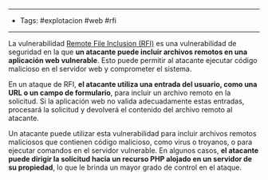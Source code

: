 ______
- Tags: #explotacion  #web  #rfi 
______

La vulnerabilidad [Remote File Inclusion (RFI)](https://book.hacktricks.xyz/pentesting-web/file-inclusion#remote-file-inclusion) es una vulnerabilidad de seguridad en la que **un atacante puede incluir archivos remotos en una aplicación web vulnerable**. Esto puede permitir al atacante ejecutar código malicioso en el servidor web y comprometer el sistema.

En un ataque de RFI, **el atacante utiliza una entrada del usuario, como una URL o un campo de formulario**, para incluir un archivo remoto en la solicitud. Si la aplicación web no valida adecuadamente estas entradas, procesará la solicitud y devolverá el contenido del archivo remoto al atacante.

Un atacante puede utilizar esta vulnerabilidad para incluir archivos remotos maliciosos que contienen código malicioso, como virus o troyanos, o para ejecutar comandos en el servidor vulnerable. En algunos casos, **el atacante puede dirigir la solicitud hacia un recurso PHP alojado en un servidor de su propiedad**, lo que le brinda un mayor grado de control en el ataque.